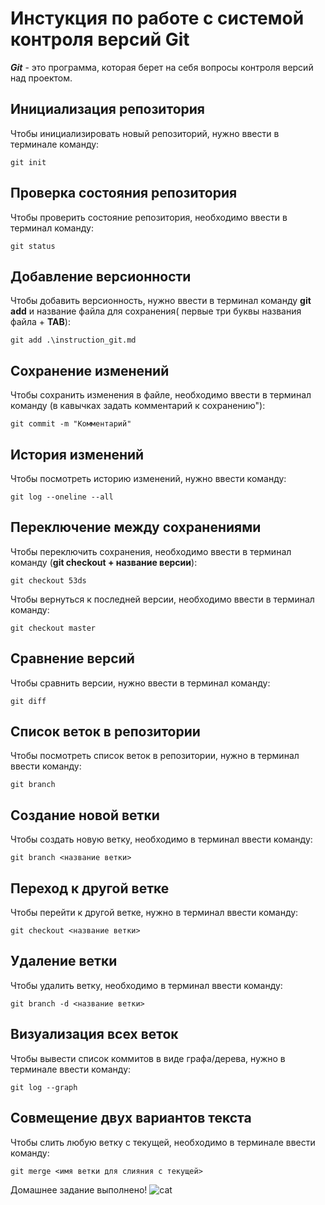 # Инстукция по работе с системой контроля версий Git

***Git*** - это программа, которая берет на себя вопросы контроля версий над проектом.

## Инициализация репозитория

Чтобы инициализировать новый репозиторий, нужно ввести в терминале команду:

    git init


## Проверка состояния репозитория

Чтобы проверить состояние репозитория, необходимо ввести в терминал команду:

    git status

## Добавление версионности

Чтобы добавить версионность, нужно ввести в терминал команду **git add** и название файла для сохранения( первые три буквы названия файла + **TAB**):

    git add .\instruction_git.md

## Сохранение изменений

Чтобы сохранить изменения в файле, необходимо ввести в терминал команду (в кавычках задать комментарий к сохранению"):

    git commit -m "Комментарий"

## История изменений 

Чтобы посмотреть историю изменений, нужно ввести команду:

    git log --oneline --all

## Переключение между сохранениями

Чтобы переключить сохранения, необходимо ввести в терминал команду (**git checkout + название версии**):

    git checkout 53ds

Чтобы вернуться к последней версии, необходимо ввести в терминал команду:

    git checkout master

## Сравнение версий

Чтобы сравнить версии, нужно ввести в терминал команду:

    git diff
## Список веток в репозитории

Чтобы посмотреть список веток в репозитории, нужно в терминал ввести команду:

    git branch
    
## Создание новой ветки

Чтобы создать новую ветку, необходимо в терминал ввести команду:

    git branch <название ветки>
## Переход к другой ветке

Чтобы перейти к другой ветке, нужно в терминал ввести команду:

    git checkout <название ветки>
## Удаление ветки

Чтобы удалить ветку, необходимо в терминал ввести команду:

    git branch -d <название ветки>
## Визуализация всех веток

Чтобы вывести список коммитов в виде графа/дерева, нужно в терминале ввести команду:

    git log --graph

## Совмещение двух вариантов текста

Чтобы слить любую ветку с текущей, необходимо в терминале ввести команду:

    git merge <имя ветки для слияния с текущей>

Домашнее задание выполнено!
![cat](123.jpg)
